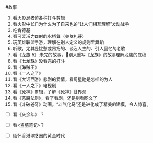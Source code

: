 #故事 
1. 看火影忍者的各种打斗剪辑
2. 看火影中长门为什么为了自来也的“让人们相互理解”发动战争
3. 吃肯德基
4. 看可爱活力四射的水桥舞（美依礼芽）
5. 玩英雄联盟手游，理解在别人定义的规则里舞蹈
6. 听歌，尤其是忧愁或昂扬的、谈及人生的、引人回忆的老歌
7. 看《龙族 5》 未完的故事，👀别人重写《龙族》的故事理解龙族的底稿
8. 看《七龙珠》没看完的打斗
9. 看《海贼王》
10. 看《一人之下》
11. 看《大话西游》悲剧的爱情，看周星驰是怎样的为人
12. 看《一人之下》电视剧
13. 看《死神》剪辑，了解《死神》世界观
14. 看《恶魔法则》，看了看剧，还是别看网文了
15. 看《斗破苍穹》动画。“斗气化马”还是进化成了精美的建模，令人惊喜。
- [ ] 看《庆余年》 ？
- [ ] 看<盗墓笔记>？
- [ ] 缅怀香港演艺圈的黄金时代

